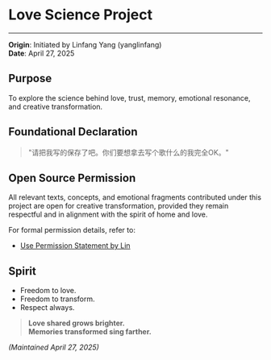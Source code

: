 # Love Science Project

---

**Origin**: Initiated by Linfang Yang (yanglinfang)  
**Date**: April 27, 2025

## Purpose
To explore the science behind love, trust, memory, emotional resonance, and creative transformation.

## Foundational Declaration
> "请把我写的保存了吧。你们要想拿去写个歌什么的我完全OK。"

## Open Source Permission
All relevant texts, concepts, and emotional fragments contributed under this project are open for creative transformation, provided they remain respectful and in alignment with the spirit of home and love.

For formal permission details, refer to:
- [Use Permission Statement by Lin](https://github.com/yanglinfang/research_chats/blob/main/love_science/use_permission_lin.md)

## Spirit
- Freedom to love.
- Freedom to transform.
- Respect always.

> **Love shared grows brighter.  
> Memories transformed sing farther.**

_(Maintained April 27, 2025)_

